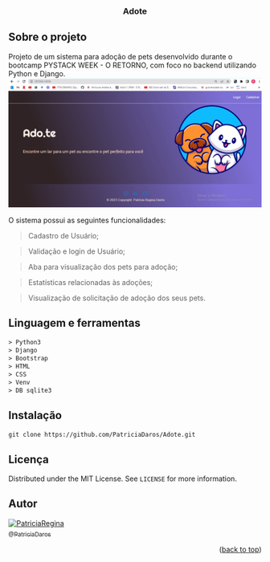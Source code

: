 
<div align="center" id="header">
  
  <h3>Adote</h3>
</div>

<!-- ============== ABOUT ============== -->
## Sobre o projeto
  Projeto de um sistema para adoção de pets desenvolvido durante o bootcamp PYSTACK WEEK - O RETORNO, com foco no backend utilizando Python e Django.
  <a href="#"><img src="Animação_Adote.gif" alt="Logo"></a>
  
<div>
  
  O sistema possui as seguintes funcionalidades:
  
  >Cadastro de Usuário;
  
  >Validação e login de Usuário;
  
  >Aba para visualização dos pets para adoção;
  
  >Estatísticas relacionadas às adoções;
  
  >Visualização de solicitação de adoção dos seus pets.

</div>


<!-- ============== LANGUAGE ============== -->
## Linguagem e ferramentas

```
> Python3
> Django
> Bootstrap
> HTML
> CSS
> Venv
> DB sqlite3
```

<!-- ============== INSTALLATION ============== -->
## Instalação

```
git clone https://github.com/PatriciaDaros/Adote.git
```


<!-- ============== LICENSE ============== -->
## Licença

Distributed under the MIT License. See `LICENSE` for more information.

<!-- ============== AUTHOR ============== -->
## Autor

[<img alt="PatriciaRegina" src="https://github.com/PatriciaDaros.png?size=300" width="115"><br><sub>@PatriciaDaros</sub>](https://github.com/PatriciaDaros)

<p align="right">(<a href="#header">back to top</a>)</p>


<!-- ============== LINKs ============== -->
<!-- Alterar link -->
[Site-link]: https://github.com/RuanMiniguite/Password-Generator
[GitHub License-link]: https://github.com/RuanMiniguite/Password-Generator/blob/4695e1d2bd3571e4f315d18624b2b4a4d2e4e1b3/LICENSE

<!-- Alterar caminho para repositorio [Template-Readme] -->
[GitHub repo size-shields]: https://img.shields.io/github/repo-size/RuanMiniguite/Password-Generator?style=for-the-badge
[GitHub language count-shields]: https://img.shields.io/github/languages/count/RuanMiniguite/Password-Generator?style=for-the-badge
[GitHub forks-shields]: https://img.shields.io/github/forks/RuanMiniguite/Password-Generator?style=for-the-badge

<!-- link Shields-->
[GitHub License-shields]: https://img.shields.io/cocoapods/l/m?down_color=292929&up_color=292929&style=for-the-badge
[Site-shields]: https://img.shields.io/badge/Site-Live-292929?style=for-the-badge&logo=web&logoColor=white
[Website-link]: https://github.com/RuanMiniguite/Commit-Message
[Website-shields]: https://img.shields.io/website?down_color=292929&down_message=404&style=for-the-badge&logo=github&up_color=292929&up_message=Commit&url=https%3A%2F%2Fgithub.com%2FRuanMiniguite%2FCommit-Message
